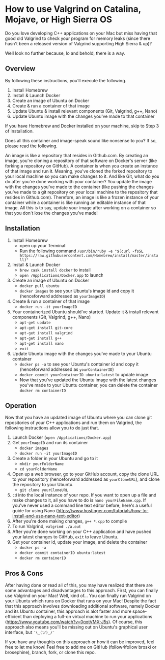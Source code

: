 # How to use Valgrind on Catalina, Mojave, or High Sierra OS

Do you love developing C++ applications on your Mac but miss having that good old Valgrind to check your program for memory leaks (since there hasn't been a released version of Valgrind supporting High Sierra & up)? 

Well look no further because, lo and behold, there is a way.

## Overview

By following these instructions, you'll execute the following.
1. Install Homebrew
2. Install & Launch Docker
3. Create an image of Ubuntu on Docker
4. Create & run a container of that image
5. Update Ubuntu & install relevant components (Git, Valgrind, g++, Nano)
6. Update Ubuntu image with the changes you've made to that container

If you have Homebrew and Docker installed on your machine, skip to Step 3 of Installation.</br>

Does all this container and image-speak sound like nonsense to you? If so, please read the following. </br>

An image is like a repository that resides in Github.com. By creating an image, you're cloning a repository of that software on Docker's server (like forking a repository on GitHub).
A container is when you create an instance of that image and run it. Meaning, you've cloned the forked repository to your local machine so you can make changes to it. And like Git, what do you do after you're done working with your container? You update the image with the changes you've made to the container (like pushing the changes you've made to a git repository on your local machine to the repository that resides in Github.com). Therefore, an image is like a frozen instance of your container while a container is like running an editable instance of that image. All this is to say, update your image after working on a container so that you don't lose the changes you've made!

## Installation

1. Install Homebrew
    - open up your Terminal
    - Run the following command `/usr/bin/ruby -e "$(curl -fsSL https://raw.githubusercontent.com/Homebrew/install/master/install)"`
2. Install & Launch Docker
    - `brew cask install docker` to install
    - `open /Applications/Docker.app` to launch
3. Create an image of Ubuntu on Docker
    - `docker pull ubuntu`
    - `docker images` to see your Ubuntu's image id and copy it (henceforward addressed as `yourImageID`)
4. Create & run a container of that image
    - `docker run -it yourImageID`
5. Your containerized Ubuntu should've started. Update it & install relevant components (Git, Valgrind, g++, Nano)
    - `apt-get update`
    - `apt-get install git-core`
    - `apt-get install valgrind`
    - `apt-get install g++`
    - `apt-get install nano`
    - `exit`
6. Update Ubuntu image with the changes you've made to your Ubuntu container
    - `docker ps -a` to see your Ubuntu's container id and copy it (henceforward addressed as `yourContainerID`)
    - `docker commit yourContainerID ubuntu:latest` to update image
    - Now that you've updated the Ubuntu image with the latest changes you've made to your Ubuntu container, you can delete the container `docker rm containerID`

## Operation

Now that you have an updated image of Ubuntu where you can clone git repositories of your C++ applications and run them on Valgrind, the following instructions allow you to do just that.

1. Launch Docker (`open /Applications/Docker.app`)
2. Get `yourImageID` and run its container
    - `docker images`
    - `docker run -it yourImageID`
3. Create a folder in your Ubuntu and go to it
    - `mkdir yourFolderName`
    - `cd yourFolderName`
4. Open up a web browser, go to your GitHub account, copy the clone URL to your repository (henceforward addressed as `yourCloneURL`), and clone the repository to your Ubuntu.
    - `git clone yourCloneURL`
5. `cd` into the local instance of your repo. If you want to open up a file and make changes to it, all you have to do is `nano yourFileName.cpp`. If you've never used a command line text editor before, here's a useful guide for using Nano (https://www.hostinger.com/tutorials/how-to-install-and-use-nano-text-editor)
6. After you're done making changes, `g++ *.cpp` to compile
7. To run Valgrind, `valgrind ./a.out`
8. After you're done working on your C++ application and have pushed your latest changes to GitHub, `exit` to leave Ubuntu.
9. Get your container id, update your image, and delete the container
    - `docker ps -a`
    - `docker commit containerID ubuntu:latest`
    - `docker rm containerID`

## Pros & Cons

After having done or read all of this, you may have realized that there are some advantages and disadvantages to this approach. First, you can finally use Valgrind on your Mac! Well, kind of... You can finally run Valgrind on your Ubuntu which runs on Docker that runs on your Mac! Despite the fact that this approach involves downloading additional software, namely Docker and its Ubuntu container, this approach is alot faster and more space-efficient than deploying a full-on virtual machine to run your applications (https://www.youtube.com/watch?v=0qotVMX-J5s). Of course, this approach also means you'll be missing out on Ubuntu's graphical user interface, but `¯\_(ツ)_/¯`

If you have any thoughts on this approach or how it can be improved, feel free to let me know! Feel free to add me on GitHub (follow4follow broski or brosephine), branch, fork, or clone this repo. 
